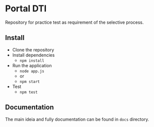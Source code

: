 # Portal DTI
Repository for practice test as requirement of the selective process.

## Install
 - Clone the repository
 - Install dependencies
     - `npm install`
 - Run the application
     -  `node app.js`
     - or
     - `npm start`
 - Test
    - `npm test`


## Documentation
The main ideia and fully documentation can be found in `docs` directory.

